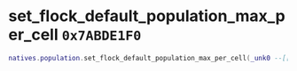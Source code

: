 # set_flock_default_population_max_per_cell `0x7ABDE1F0`

```lua
natives.population.set_flock_default_population_max_per_cell(_unk0 --[[ number ]])
```